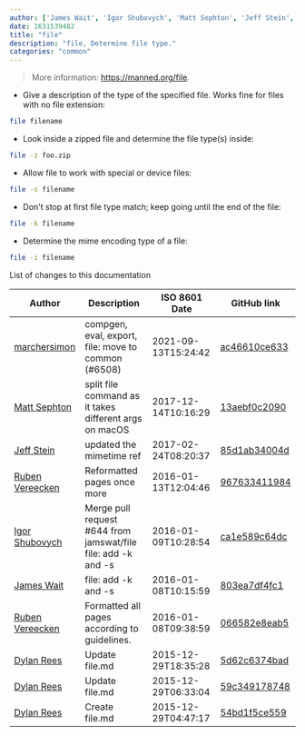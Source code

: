 ```yaml
---
author: ['James Wait', 'Igor Shubovych', 'Matt Sephton', 'Jeff Stein', 'Dylan Rees', 'marchersimon', 'Ruben Vereecken']
date: 1631539482
title: "file"
description: "file, Determine file type."
categories: "common"
---
```

> More information: <https://manned.org/file>.

- Give a description of the type of the specified file. Works fine for files with no file extension:

```bash
file filename
```

- Look inside a zipped file and determine the file type(s) inside:

```bash
file -z foo.zip
```

- Allow file to work with special or device files:

```bash
file -s filename
```

- Don't stop at first file type match; keep going until the end of the file:

```bash
file -k filename
```

- Determine the mime encoding type of a file:

```bash
file -i filename
```
List of changes to this documentation


Author | Description | ISO 8601 Date | GitHub link
------|-----|-----|-----
[marchersimon](mailto:50295997+marchersimon@users.noreply.github.com) | compgen, eval, export, file: move to common (#6508) | 2021-09-13T15:24:42 | [ac46610ce633](https://github.com/tldr-pages/tldr/commit/ac46610ce6338c5a56328c69fbe047a08d663d78)
[Matt Sephton](mailto:matt.sephton@gmail.com) | split file command as it takes different args on macOS | 2017-12-14T10:16:29 | [13aebf0c2090](https://github.com/tldr-pages/tldr/commit/13aebf0c20904d1676b1d2db8fd5346abf6fe21d)
[Jeff Stein](mailto:jstein@mitre.org) | updated the mimetime ref | 2017-02-24T08:20:37 | [85d1ab34004d](https://github.com/tldr-pages/tldr/commit/85d1ab34004db49a40b9fc74b8172deb680f714e)
[Ruben Vereecken](mailto:rubenvereecken@gmail.com) | Reformatted pages once more | 2016-01-13T12:04:46 | [967633411984](https://github.com/tldr-pages/tldr/commit/9676334119847078e5e05fec393a3fe36991dbc2)
[Igor Shubovych](mailto:igor.shubovych@gmail.com) | Merge pull request #644 from jamswat/file file: add -k and -s | 2016-01-09T10:28:54 | [ca1e589c64dc](https://github.com/tldr-pages/tldr/commit/ca1e589c64dc6cf018f1def5d9bdee100f3f0002)
[James Wait](mailto:jameswait19@gmail.com) | file: add -k and -s | 2016-01-08T10:15:59 | [803ea7df4fc1](https://github.com/tldr-pages/tldr/commit/803ea7df4fc15455d8597f407344bd457f42b3f1)
[Ruben Vereecken](mailto:rubenvereecken@gmail.com) | Formatted all pages according to guidelines. | 2016-01-08T09:38:59 | [066582e8eab5](https://github.com/tldr-pages/tldr/commit/066582e8eab57bce9861cc8d379e158d61f1cc95)
[Dylan Rees](mailto:dylanrees@protonmail.ch) | Update file.md | 2015-12-29T18:35:28 | [5d62c6374bad](https://github.com/tldr-pages/tldr/commit/5d62c6374bad858bac3501d943f109839af78c91)
[Dylan Rees](mailto:dylanrees@protonmail.ch) | Update file.md | 2015-12-29T06:33:04 | [59c349178748](https://github.com/tldr-pages/tldr/commit/59c3491787483c40bd20af5a6cb4608dbdecce1a)
[Dylan Rees](mailto:dylanrees@protonmail.ch) | Create file.md | 2015-12-29T04:47:17 | [54bd1f5ce559](https://github.com/tldr-pages/tldr/commit/54bd1f5ce55994a19fa3b40676425c564644c518)

